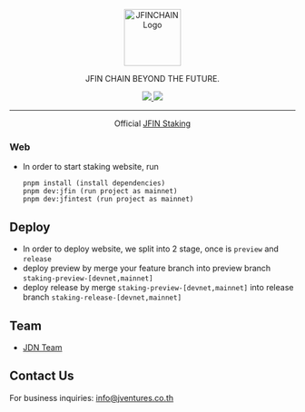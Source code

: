 <p align="center">
  <a href="https://jfinchain.com/" target="blank"><img src="https://static.wixstatic.com/media/ff114f_a8511d92b57c4e6ea27422ede46f5f57~mv2.png/v1/fill/w_69,h_69,al_c,q_85,usm_0.66_1.00_0.01,enc_auto/JFIN%20Logo-06.png" height="100" alt="JFINCHAIN Logo" /></a>
</p>
<p align="center">JFIN CHAIN BEYOND THE FUTURE.</p>

<p align="center">
    <a href="https://www.facebook.com/JFINofficial" target="_blank">
        <img src="https://img.shields.io/badge/Facebook-1877F2?style=social&logo=facebook">
    </a>
    <a href="https://twitter.com/jfinofficial" target="_blank">
        <img src="https://img.shields.io/github/followers/jventures-jdn?style=social">
    </a>
</p>
<hr/>

<p align="center">
    Official <a href="https://github.com/jventures-jdn/jfin-all">JFIN Staking</a>
</p>

### Web

-   In order to start staking website, run
    ```
    pnpm install (install dependencies)
    pnpm dev:jfin (run project as mainnet)
    pnpm dev:jfintest (run project as mainnet)
    ```

## Deploy

-   In order to deploy website, we split into 2 stage, once is `preview` and `release`
-   deploy preview by merge your feature branch into preview branch `staking-preview-[devnet,mainnet]`
-   deploy release by merge `staking-preview-[devnet,mainnet]` into release branch `staking-release-[devnet,mainnet]`

## Team

-   [JDN Team](https://github.com/orgs/jventures-jdn)

## Contact Us

For business inquiries: info@jventures.co.th
